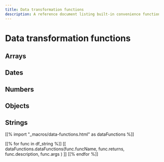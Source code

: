 ```yaml
---
title: Data transformation functions
description: A reference document listing built-in convenience functions to support data transformation in expressions.
---
```


# Data transformation functions

## Arrays

## Dates

## Numbers

## Objects

## Strings

[[% import "_macros/data-functions.html" as dataFunctions %]]

[[% for func in df_string %]]
[[ dataFunctions.dataFunctions(func.funcName, func.returns, func.description, func.args ) ]]
[[% endfor %]]







